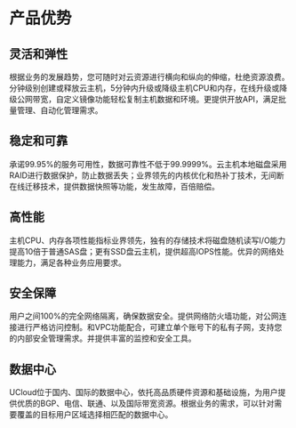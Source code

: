 

# 产品优势

## 灵活和弹性

根据业务的发展趋势，您可随时对云资源进行横向和纵向的伸缩，杜绝资源浪费。分钟级别创建或释放云主机，5分钟内升级或降级主机CPU和内存，在线升级或降级公网带宽，自定义镜像功能轻松复制主机数据和环境。更提供开放API，满足批量管理、自动化管理需求。

## 稳定和可靠

承诺99.95%的服务可用性，数据可靠性不低于99.9999%。云主机本地磁盘采用RAID进行数据保护，防止数据丢失；业界领先的内核优化和热补丁技术，无间断在线迁移技术，提供数据快照等功能，发生故障，百倍赔偿。

## 高性能

主机CPU、内存各项性能指标业界领先，独有的存储技术将磁盘随机读写I/O能力提高10倍于普通SAS盘；更有SSD盘云主机，提供超高IOPS性能。优异的网络处理能力，满足各种业务应用要求。

## 安全保障

用户之间100%的完全网络隔离，确保数据安全。提供网络防火墙功能，对公网连接进行严格访问控制。和VPC功能配合，可建立单个账号下的私有子网，支持您的内部安全管理需求。并提供丰富的监控和安全工具。

## 数据中心

UCloud位于国内、国际的数据中心，依托高品质硬件资源和基础设施，为用户提供优质的BGP、电信、联通、以及国际带宽资源。根据业务的需求，可以针对需要覆盖的目标用户区域选择相匹配的数据中心。
